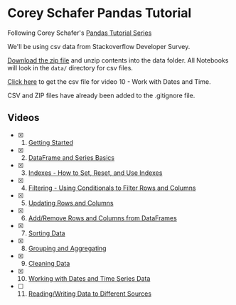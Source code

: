 # Corey Schafer Pandas Tutorial

Following Corey Schafer's [Pandas Tutorial Series][1]

We'll be using csv data from Stackoverflow Developer Survey.

[Download the zip file][2] and unzip contents into the data folder. All Notebooks will look in the `data/` directory for csv files.

[Click here][14] to get the csv file for video 10 - Work with Dates and Time.

CSV and ZIP files have already been added to the .gitignore file.

## Videos

- [x] 1. [Getting Started][3]
- [x] 2. [DataFrame and Series Basics][4]
- [x] 3. [Indexes - How to Set, Reset, and Use Indexes][5]
- [x] 4. [Filtering - Using Conditionals to Filter Rows and Columns][6]
- [x] 5. [Updating Rows and Columns][7]
- [x] 6. [Add/Remove Rows and Columns from DataFrames][8]
- [x] 7. [Sorting Data][9]
- [x] 8. [Grouping and Aggregating][10]
- [x] 9. [Cleaning Data][11]
- [x] 10. [Working with Dates and Time Series Data][12]
- [ ] 11. [Reading/Writing Data to Different Sources][13]

[1]: https://www.youtube.com/playlist?list=PL-osiE80TeTsWmV9i9c58mdDCSskIFdDS
[2]: https://insights.stackoverflow.com/survey
[3]: https://www.youtube.com/watch?v=ZyhVh-qRZPA&list=PL-osiE80TeTsWmV9i9c58mdDCSskIFdDS&index=1
[4]: https://www.youtube.com/watch?v=zmdjNSmRXF4&list=PL-osiE80TeTsWmV9i9c58mdDCSskIFdDS&index=2
[5]: https://www.youtube.com/watch?v=W9XjRYFkkyw&list=PL-osiE80TeTsWmV9i9c58mdDCSskIFdDS&index=3
[6]: https://www.youtube.com/watch?v=Lw2rlcxScZY&list=PL-osiE80TeTsWmV9i9c58mdDCSskIFdDS&index=4
[7]: https://www.youtube.com/watch?v=DCDe29sIKcE&list=PL-osiE80TeTsWmV9i9c58mdDCSskIFdDS&index=5
[8]: https://www.youtube.com/watch?v=HQ6XO9eT-fc&list=PL-osiE80TeTsWmV9i9c58mdDCSskIFdDS&index=6
[9]: https://www.youtube.com/watch?v=T11QYVfZoD0&list=PL-osiE80TeTsWmV9i9c58mdDCSskIFdDS&index=7
[10]: https://www.youtube.com/watch?v=txMdrV1Ut64&list=PL-osiE80TeTsWmV9i9c58mdDCSskIFdDS&index=8
[11]: https://www.youtube.com/watch?v=KdmPHEnPJPs&list=PL-osiE80TeTsWmV9i9c58mdDCSskIFdDS&index=9
[12]: https://www.youtube.com/watch?v=UFuo7EHI8zc&list=PL-osiE80TeTsWmV9i9c58mdDCSskIFdDS&index=10
[13]: https://www.youtube.com/watch?v=N6hyN6BW6ao&list=PL-osiE80TeTsWmV9i9c58mdDCSskIFdDS&index=11
[14]: https://raw.githubusercontent.com/CoreyMSchafer/code_snippets/master/Python/Pandas/10-Datetime-Timeseries/ETH_1h.csv
